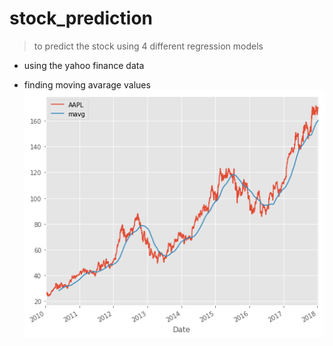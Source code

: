 # stock_prediction
> to predict the stock using 4 different regression models
* using the yahoo finance data

* finding moving avarage values
![alt text](https://github.com/raita0100/stock_prediction/blob/master/images/Unknown.png)
